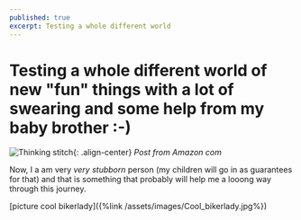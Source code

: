 ```yaml
---
published: true
excerpt: Testing a whole different world
---
```

# Testing a whole different world of new "fun" things with a lot of swearing and some help from my baby brother :-)

![Thinking stitch](/assets/assets/images/Stich.jpg){: .align-center} 
_Post from Amazon com_

Now, I a am very _very stubborn_ person (my children will go in as guarantees for that) and that is something that probably will help me a looong way through this journey.

[picture cool bikerlady]({%link /assets/images/Cool_bikerlady.jpg%})
